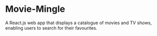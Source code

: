 # Movie-Mingle
A React.js web app that displays a catalogue of movies and TV shows, enabling users to search for their favourites.

